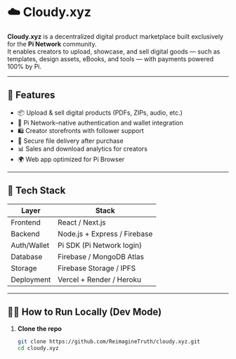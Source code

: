 # ☁️ Cloudy.xyz

**Cloudy.xyz** is a decentralized digital product marketplace built exclusively for the **Pi Network** community.  
It enables creators to upload, showcase, and sell digital goods — such as templates, design assets, eBooks, and tools — with payments powered 100% by Pi.

---

## 🚀 Features

- 📦 Upload & sell digital products (PDFs, ZIPs, audio, etc.)
- 🔐 Pi Network–native authentication and wallet integration
- 🛍️ Creator storefronts with follower support
- 💾 Secure file delivery after purchase
- 📊 Sales and download analytics for creators
- 🌍 Web app optimized for Pi Browser

---

## 🔧 Tech Stack

| Layer       | Stack                         |
|-------------|-------------------------------|
| Frontend    | React / Next.js               |
| Backend     | Node.js + Express / Firebase  |
| Auth/Wallet | Pi SDK (Pi Network login)     |
| Database    | Firebase / MongoDB Atlas      |
| Storage     | Firebase Storage / IPFS       |
| Deployment  | Vercel + Render / Heroku      |

---

## 🧑‍💻 How to Run Locally (Dev Mode)

1. **Clone the repo**  
   ```bash
   git clone https://github.com/ReimagineTruth/cloudy.xyz.git
   cd cloudy.xyz
